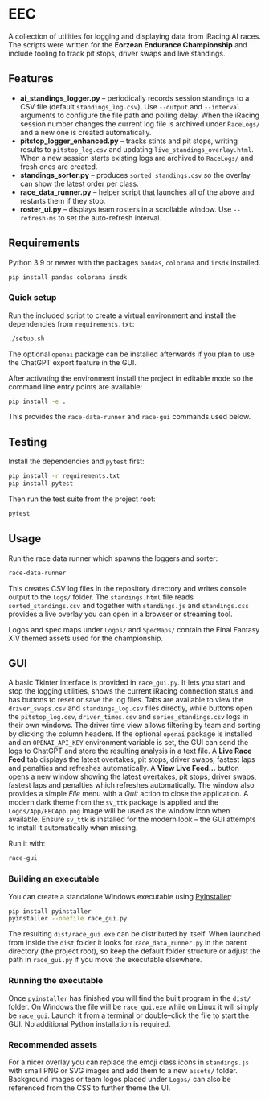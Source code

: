 # EEC

A collection of utilities for logging and displaying data from iRacing AI races. The scripts were written for the **Eorzean Endurance Championship** and include tooling to track pit stops, driver swaps and live standings.

## Features

- **ai_standings_logger.py** – periodically records session standings to
  a CSV file (default `standings_log.csv`).  Use `--output` and `--interval`
  arguments to configure the file path and polling delay.  When the iRacing
  session number changes the current log file is archived under
  `RaceLogs/` and a new one is created automatically.
- **pitstop_logger_enhanced.py** – tracks stints and pit stops, writing results to `pitstop_log.csv` and updating `live_standings_overlay.html`. When a new session starts existing logs are archived to `RaceLogs/` and fresh ones are created.
- **standings_sorter.py** – produces `sorted_standings.csv` so the overlay can show the latest order per class.
- **race_data_runner.py** – helper script that launches all of the above and restarts them if they stop.
- **roster_ui.py** – displays team rosters in a scrollable window. Use `--refresh-ms` to set the auto-refresh interval.

## Requirements

Python 3.9 or newer with the packages `pandas`, `colorama` and `irsdk` installed.


```bash
pip install pandas colorama irsdk
```

### Quick setup

Run the included script to create a virtual environment and install the
dependencies from `requirements.txt`:

```bash
./setup.sh
```


The optional `openai` package can be installed afterwards if you plan to
use the ChatGPT export feature in the GUI.

After activating the environment install the project in editable mode so the
command line entry points are available:

```bash
pip install -e .
```

This provides the `race-data-runner` and `race-gui` commands used below.

## Testing

Install the dependencies and `pytest` first:

```bash
pip install -r requirements.txt
pip install pytest
```

Then run the test suite from the project root:

```bash
pytest
```

## Usage

Run the race data runner which spawns the loggers and sorter:

```bash
race-data-runner
```

This creates CSV log files in the repository directory and writes console output to the `logs/` folder. The `standings.html` file reads `sorted_standings.csv` and together with `standings.js` and `standings.css` provides a live overlay you can open in a browser or streaming tool.

Logos and spec maps under `Logos/` and `SpecMaps/` contain the Final Fantasy XIV themed assets used for the championship.

## GUI
A basic Tkinter interface is provided in `race_gui.py`.  It lets you start and stop the logging utilities, shows the current iRacing connection status and has buttons to reset or save the log files.  Tabs are available to view the `driver_swaps.csv` and `standings_log.csv` files directly, while buttons open the `pitstop_log.csv`, `driver_times.csv` and `series_standings.csv` logs in their own windows.  The driver time view allows filtering by team and sorting by clicking the column headers.  If the optional `openai` package is installed and an `OPENAI_API_KEY` environment variable is set, the GUI can send the logs to ChatGPT and store the resulting analysis in a text file.  A **Live Race Feed** tab displays the latest overtakes, pit stops, driver swaps, fastest laps and penalties and refreshes automatically. A **View Live Feed…** button opens a new window showing the latest overtakes, pit stops, driver swaps, fastest laps and penalties which refreshes automatically.
The window also provides a simple *File* menu with a *Quit* action to close the application. A modern dark theme from the `sv_ttk` package is applied and the `Logos/App/EECApp.png` image will be used as the window icon when available. Ensure `sv_ttk` is installed for the modern look – the GUI attempts to install it automatically when missing.

Run it with:

```bash
race-gui
```

### Building an executable

You can create a standalone Windows executable using [PyInstaller](https://pyinstaller.org/):

```bash
pip install pyinstaller
pyinstaller --onefile race_gui.py
```

The resulting `dist/race_gui.exe` can be distributed by itself.  When launched from
inside the `dist` folder it looks for `race_data_runner.py` in the parent directory
(the project root), so keep the default folder structure or adjust the path in
`race_gui.py` if you move the executable elsewhere.

### Running the executable

Once `pyinstaller` has finished you will find the built program in the `dist/` folder.
On Windows the file will be `race_gui.exe` while on Linux it will simply be `race_gui`.
Launch it from a terminal or double–click the file to start the GUI.  No additional
Python installation is required.

### Recommended assets

For a nicer overlay you can replace the emoji class icons in `standings.js` with small PNG or SVG images and add them to a new `assets/` folder.  Background images or team logos placed under `Logos/` can also be referenced from the CSS to further theme the UI.

